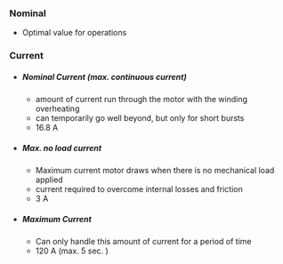 
### Nominal
- Optimal value for operations

### Current
- ##### Nominal Current (max. continuous current)
	- amount of current run through the motor with the winding overheating 
	- can temporarily go well beyond, but only for short bursts
	- 16.8 A

- ##### Max. no load current
	- Maximum current motor draws when there is no mechanical load applied
	- current required to overcome internal losses and friction
	- 3 A

- ##### Maximum Current
	- Can only handle this amount of current for a period of time
	- 120 A (max. 5 sec. )
